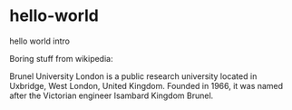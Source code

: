 # hello-world
hello world intro

Boring stuff from wikipedia:

Brunel University London is a public research university located in Uxbridge, West London, United Kingdom. Founded in 1966, it was named after the Victorian engineer Isambard Kingdom Brunel.
